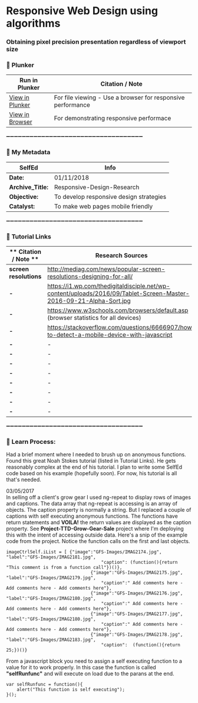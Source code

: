 # Responsive Web Design using algorithms

### **Obtaining pixel precision presentation regardless of viewport size** 


### :arrow_down_small: **Plunker**
Run in Plunker | Citation / Note
----------------------------------------------------------------------------|--------------------------------------------------------
[View in Plunker](https://plnkr.co/edit/Kycfo9gBu5gfeR5jTkyy?p=info) | For file viewing - Use a browser for responsive performance
[View in Browser](http://www.tarptiedown.com/response/response-tool.html) | For demonstrating responsive performace

:heavy_minus_sign::heavy_minus_sign::heavy_minus_sign::heavy_minus_sign::heavy_minus_sign::heavy_minus_sign::heavy_minus_sign::heavy_minus_sign::heavy_minus_sign::heavy_minus_sign::heavy_minus_sign::heavy_minus_sign::heavy_minus_sign::heavy_minus_sign::heavy_minus_sign::heavy_minus_sign::heavy_minus_sign::heavy_minus_sign::heavy_minus_sign::heavy_minus_sign::heavy_minus_sign::heavy_minus_sign::heavy_minus_sign::heavy_minus_sign::heavy_minus_sign::heavy_minus_sign::heavy_minus_sign::heavy_minus_sign::heavy_minus_sign::heavy_minus_sign::heavy_minus_sign::heavy_minus_sign::heavy_minus_sign::heavy_minus_sign::heavy_minus_sign:

### :arrow_down_small: **My Metadata**
**SelfEd**          |  **Info** 
------------------- | ------------------------------------------------------------------------
**Date:**           | 01/11/2018
**Archive_Title:**  | Responsive-Design-Research
**Objective:**      | To develop responsive design strategies
**Catalyst:**       | To make web pages mobile friendly                                                                   

:heavy_minus_sign::heavy_minus_sign::heavy_minus_sign::heavy_minus_sign::heavy_minus_sign::heavy_minus_sign::heavy_minus_sign::heavy_minus_sign::heavy_minus_sign::heavy_minus_sign::heavy_minus_sign::heavy_minus_sign::heavy_minus_sign::heavy_minus_sign::heavy_minus_sign::heavy_minus_sign::heavy_minus_sign::heavy_minus_sign::heavy_minus_sign::heavy_minus_sign::heavy_minus_sign::heavy_minus_sign::heavy_minus_sign::heavy_minus_sign::heavy_minus_sign::heavy_minus_sign::heavy_minus_sign::heavy_minus_sign::heavy_minus_sign::heavy_minus_sign::heavy_minus_sign::heavy_minus_sign::heavy_minus_sign::heavy_minus_sign::heavy_minus_sign:

### :arrow_down_small: **Tutorial Links**
**   Citation / Note   **    | **Research Sources**                                                
---------------------- | ---------------------------------------------------------------------------
**screen resolutions** | http://mediag.com/news/popular-screen-resolutions-designing-for-all/ 
**-**                  | https://i1.wp.com/thedigitaldisciple.net/wp-content/uploads/2016/09/Tablet-Screen-Master-2016-09-21-Alpha-Sort.jpg
**-**  | https://www.w3schools.com/browsers/default.asp   (browser statistics for all devices) 
**-**  | https://stackoverflow.com/questions/6666907/how-to-detect-a-mobile-device-with-javascript 
**-**  | -
**-**  | -
**-**  | -
**-**  | -
**-**  | -
**-**  | -
**-**  | -
**-**  | -
                      
:heavy_minus_sign::heavy_minus_sign::heavy_minus_sign::heavy_minus_sign::heavy_minus_sign::heavy_minus_sign::heavy_minus_sign::heavy_minus_sign::heavy_minus_sign::heavy_minus_sign::heavy_minus_sign::heavy_minus_sign::heavy_minus_sign::heavy_minus_sign::heavy_minus_sign::heavy_minus_sign::heavy_minus_sign::heavy_minus_sign::heavy_minus_sign::heavy_minus_sign::heavy_minus_sign::heavy_minus_sign::heavy_minus_sign::heavy_minus_sign::heavy_minus_sign::heavy_minus_sign::heavy_minus_sign::heavy_minus_sign::heavy_minus_sign::heavy_minus_sign::heavy_minus_sign::heavy_minus_sign::heavy_minus_sign::heavy_minus_sign::heavy_minus_sign:

### :arrow_down_small: **Learn Process:**

Had a brief moment where I needed to brush up on anonymous functions. Found this great Noah Stokes tutorial (listed in Tutorial Links). He gets reasonably complex at the end of his tutorial. I plan to write some SelfEd code based on his example (hopefully soon). For now, his tutorial is all that's needed.
 
03/05/2017   
In selling off a client's grow gear I used ng-repeat to display rows of images and captions. The data array that ng-repeat is accessing is an array of objects. The caption property is normally a string. But I replaced a couple of captions with self executing anonymous functions. The functions have return statements and **VOILA!** the return values are displayed as the caption property.
See **Project-TTD-Grow-Gear-Sale** project where I'm deploying this with the intent of accessing outside data. Here's a snip of the example code from the project. Notice the function calls on the first and last objects.

    imageCtrlSelf.iList = [ {"image":"GFS-Images/IMAG2174.jpg", "label":"GFS-Images/IMAG2181.jpg", 
                                        "caption": (function(){return "This comment is from a function call"})()}, 
                                    {"image":"GFS-Images/IMAG2175.jpg", "label":"GFS-Images/IMAG2179.jpg", 
                                        "caption":" Add comments here - Add comments here - Add comments here"},
                                    {"image":"GFS-Images/IMAG2176.jpg", "label":"GFS-Images/IMAG2180.jpg", 
                                        "caption":" Add comments here - Add comments here - Add comments here"},
                                    {"image":"GFS-Images/IMAG2177.jpg", "label":"GFS-Images/IMAG2180.jpg", 
                                        "caption":" Add comments here - Add comments here - Add comments here"},
                                    {"image":"GFS-Images/IMAG2178.jpg", "label":"GFS-Images/IMAG2183.jpg", 
                                        "caption":  (function(){return 25;})()}    
From a javascript block you need to assign a self executing function to a value for it to work properly. In this case the function is called **"selfRunfunc"** and will execute on load due to the parans at the end.    

    var selfRunfunc = function(){
        alert("This function is self executing");
    }();

